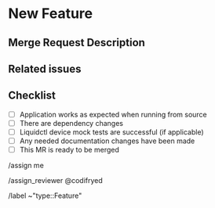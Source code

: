 # New Feature

## Merge Request Description

## Related issues

## Checklist

- [ ] Application works as expected when running from source
- [ ] There are dependency changes
- [ ] Liquidctl device mock tests are successful (if applicable)
- [ ] Any needed documentation changes have been made
- [ ] This MR is ready to be merged

/assign me

/assign_reviewer @codifryed

/label ~"type::Feature"

